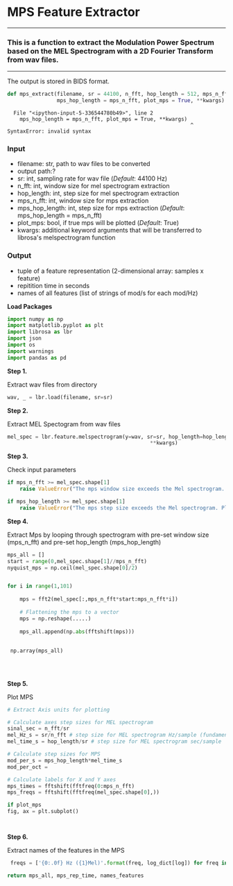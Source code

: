 # MPS Feature Extractor
***

### This is a function to extract the Modulation Power Spectrum based on the MEL Spectrogram with a 2D Fourier Transform from wav files. 
***

The output is stored in BIDS format. 



```python
def mps_extract(filename, sr = 44100, n_fft, hop_length = 512, mps_n_fft, 
                mps_hop_length = mps_n_fft, plot_mps = True, **kwargs) 
```


      File "<ipython-input-5-336544780b49>", line 2
        mps_hop_length = mps_n_fft, plot_mps = True, **kwargs)
                                                               ^
    SyntaxError: invalid syntax
    


### Input

- filename:        str, path to wav files to be converted
- output path:?
- sr:              int, sampling rate for wav file (*Default*: 44100 Hz)
- n_fft:           int, window size for mel spectrogram extraction
- hop_length:      int, step size for mel spectrogram extraction
- mps_n_fft:       int, window size for mps extraction
- mps_hop_length:  int, step size for mps extraction (*Default*: mps_hop_length = mps_n_fft)
- plot_mps:        bool, if true mps will be plotted (*Default*: True)
- kwargs:          additional keyword arguments that will be transferred to librosa's melspectrogram function

### Output

- tuple of a feature representation (2-dimensional array: samples x feature)
- repitition time in seconds 
- names of all features (list of strings of mod/s for each mod/Hz)
   

**Load Packages**


```python
import numpy as np
import matplotlib.pyplot as plt
import librosa as lbr
import json
import os
import warnings            
import pandas as pd 
```

**Step 1.**

Extract wav files from directory


```python
wav, _ = lbr.load(filename, sr=sr) 
```

**Step 2.**

Extract MEL Spectogram from wav files


```python
mel_spec = lbr.feature.melspectrogram(y=wav, sr=sr, hop_length=hop_length,
                                              **kwargs)
```

**Step 3.**

Check input parameters


```python
if mps_n_fft >= mel_spec.shape[1]
    raise ValueError("The mps window size exceeds the Mel spectrogram. Please enter a smaller integer.")

if mps_hop_length >= mel_spec.shape[1]
    raise ValueError("The mps step size exceeds the Mel spectrogram. Please enter a smaller integer.")
```

**Step 4.**

Extract Mps by looping through spectrogram with pre-set window size (mps_n_fft) and pre-set hop_length (mps_hop_length)


```python
mps_all = []
start = range(0,mel_spec.shape[1]//mps_n_fft)
nyquist_mps = np.ceil(mel_spec.shape[0]/2)


for i in range(1,101)
    
    mps = fft2(mel_spec[:,mps_n_fft*start:mps_n_fft*i])
    
    # Flattening the mps to a vector
    mps = np.reshape(.....)
    
    mps_all.append(np.abs(fftshift(mps)))
    
    
 np.array(mps_all)
    
    
    

```

**Step 5.**

Plot MPS 



```python
# Extract Axis units for plotting 

# Calculate axes step sizes for MEL spectrogram
sinal_sec = n_fft/sr
mel_Hz_s = sr/n_fft # step size for MEL spectrogram Hz/sample (fundamental frequency)
mel_time_s = hop_length/sr # step size for MEL spectrogram sec/sample 

# Calculate step sizes for MPS
mod_per_s = mps_hop_length*mel_time_s
mod_per_oct = 

# Calculate labels for X and Y axes
mps_times = fftshift(fftfreq(0:mps_n_fft)
mps_freqs = fftshift(fftfreq(mel_spec.shape[0],))

if plot_mps
fig, ax = plt.subplot()




```

**Step 6.**

Extract names of the features in the MPS


```python
 freqs = ['{0:.0f} Hz ({1}Mel)'.format(freq, log_dict[log]) for freq in freqs]
```


```python
return mps_all, mps_rep_time, names_features
```
